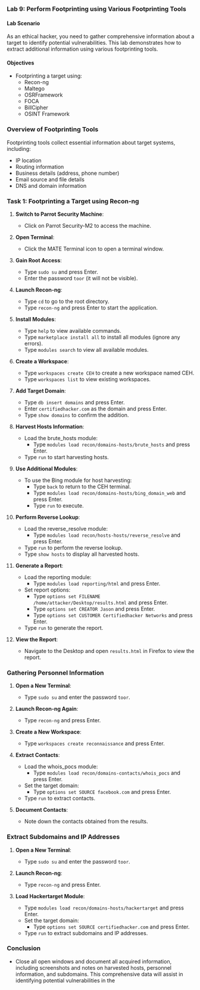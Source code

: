 ### Lab 9: Perform Footprinting using Various Footprinting Tools

#### Lab Scenario
As an ethical hacker, you need to gather comprehensive information about a target to identify potential vulnerabilities. This lab demonstrates how to extract additional information using various footprinting tools.

#### Objectives
- Footprinting a target using:
  - Recon-ng
  - Maltego
  - OSRFramework
  - FOCA
  - BillCipher
  - OSINT Framework

### Overview of Footprinting Tools
Footprinting tools collect essential information about target systems, including:
- IP location
- Routing information
- Business details (address, phone number)
- Email source and file details
- DNS and domain information

### Task 1: Footprinting a Target using Recon-ng

1. **Switch to Parrot Security Machine**:
   - Click on Parrot Security-M2 to access the machine.

2. **Open Terminal**:
   - Click the MATE Terminal icon to open a terminal window.

3. **Gain Root Access**:
   - Type `sudo su` and press Enter.
   - Enter the password `toor` (it will not be visible).

4. **Launch Recon-ng**:
   - Type `cd` to go to the root directory.
   - Type `recon-ng` and press Enter to start the application.

5. **Install Modules**:
   - Type `help` to view available commands.
   - Type `marketplace install all` to install all modules (ignore any errors).
   - Type `modules search` to view all available modules.

6. **Create a Workspace**:
   - Type `workspaces create CEH` to create a new workspace named CEH.
   - Type `workspaces list` to view existing workspaces.

7. **Add Target Domain**:
   - Type `db insert domains` and press Enter.
   - Enter `certifiedhacker.com` as the domain and press Enter.
   - Type `show domains` to confirm the addition.

8. **Harvest Hosts Information**:
   - Load the brute_hosts module:
     - Type `modules load recon/domains-hosts/brute_hosts` and press Enter.
   - Type `run` to start harvesting hosts.

9. **Use Additional Modules**:
   - To use the Bing module for host harvesting:
     - Type `back` to return to the CEH terminal.
     - Type `modules load recon/domains-hosts/bing_domain_web` and press Enter.
     - Type `run` to execute.

10. **Perform Reverse Lookup**:
    - Load the reverse_resolve module:
      - Type `modules load recon/hosts-hosts/reverse_resolve` and press Enter.
    - Type `run` to perform the reverse lookup.
    - Type `show hosts` to display all harvested hosts.

11. **Generate a Report**:
    - Load the reporting module:
      - Type `modules load reporting/html` and press Enter.
    - Set report options:
      - Type `options set FILENAME /home/attacker/Desktop/results.html` and press Enter.
      - Type `options set CREATOR Jason` and press Enter.
      - Type `options set CUSTOMER Certifiedhacker Networks` and press Enter.
    - Type `run` to generate the report.

12. **View the Report**:
    - Navigate to the Desktop and open `results.html` in Firefox to view the report.

### Gathering Personnel Information
1. **Open a New Terminal**:
   - Type `sudo su` and enter the password `toor`.

2. **Launch Recon-ng Again**:
   - Type `recon-ng` and press Enter.

3. **Create a New Workspace**:
   - Type `workspaces create reconnaissance` and press Enter.

4. **Extract Contacts**:
   - Load the whois_pocs module:
     - Type `modules load recon/domains-contacts/whois_pocs` and press Enter.
   - Set the target domain:
     - Type `options set SOURCE facebook.com` and press Enter.
   - Type `run` to extract contacts.

5. **Document Contacts**:
   - Note down the contacts obtained from the results.

### Extract Subdomains and IP Addresses
1. **Open a New Terminal**:
   - Type `sudo su` and enter the password `toor`.

2. **Launch Recon-ng**:
   - Type `recon-ng` and press Enter.

3. **Load Hackertarget Module**:
   - Type `modules load recon/domains-hosts/hackertarget` and press Enter.
   - Set the target domain:
     - Type `options set SOURCE certifiedhacker.com` and press Enter.
   - Type `run` to extract subdomains and IP addresses.

### Conclusion
- Close all open windows and document all acquired information, including screenshots and notes on harvested hosts, personnel information, and subdomains. This comprehensive data will assist in identifying potential vulnerabilities in the
